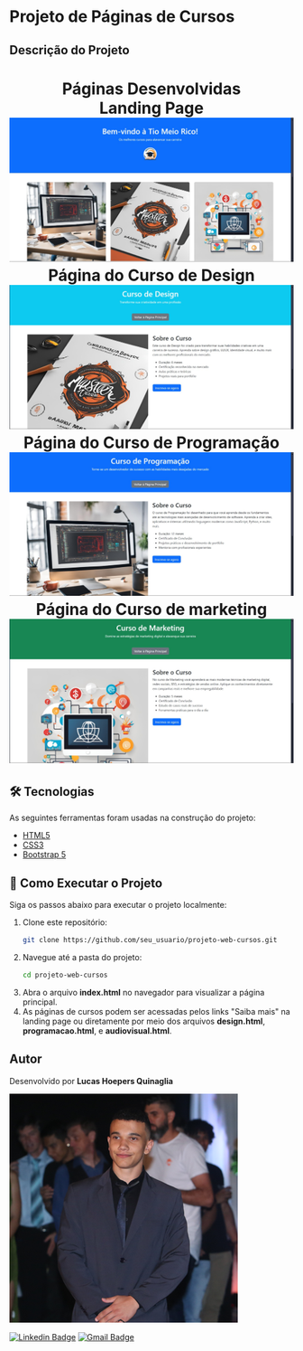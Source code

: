 # Projeto de Páginas de Cursos

## Descrição do Projeto

<p align="center"></p>
<h1 align="center">
    Páginas Desenvolvidas
    <br>
    Landing Page
    <br>
    <img alt="Landing Page" title="Landing Page" src="./Landing-page/images/landingPage.jpeg" />
    <br>
    Página do Curso de Design
    <br>
    <img alt="Design" title="Design" src="./Landing-page/images/design.jpeg" />
    <br>
    Página do Curso de Programação
    <br>
    <img alt="Programação" title="Programação" src="./Landing-page/images/programacao.jpeg" />
    <br>
    Página do Curso de marketing
    <br>
    <img alt="Marketing" title="Marketing" src="./Landing-page/images/marketing.jpeg" />
</h1>

## 🛠 Tecnologias

As seguintes ferramentas foram usadas na construção do projeto:

- [HTML5](https://developer.mozilla.org/pt-BR/docs/Web/HTML)
- [CSS3](https://developer.mozilla.org/pt-BR/docs/Web/CSS)
- [Bootstrap 5](https://getbootstrap.com/)

## 🚀 Como Executar o Projeto

Siga os passos abaixo para executar o projeto localmente:

1. Clone este repositório:
    ```bash
    git clone https://github.com/seu_usuario/projeto-web-cursos.git
    ```
2. Navegue até a pasta do projeto:
    ```bash
    cd projeto-web-cursos
    ```
3. Abra o arquivo **index.html** no navegador para visualizar a página principal.
4. As páginas de cursos podem ser acessadas pelos links "Saiba mais" na landing page ou diretamente por meio dos arquivos **design.html**, **programacao.html**, e **audiovisual.html**.

## Autor

Desenvolvido por **Lucas Hoepers Quinaglia**

![Lucas Hoepers Quinaglia](./Landing-page/images/me.png)

[![Linkedin Badge](https://img.shields.io/badge/-Lucas-blue?style=flat-square&logo=Linkedin&logoColor=white&link=https://www.linkedin.com/in/lucas-hoepers-quinaglia-365b93238/)](https://www.linkedin.com/in/lucas-hoepers-quinaglia-365b93238/)
[![Gmail Badge](https://img.shields.io/badge/-lucas.hoepers.quinaglia@gmail.com-c14438?style=flat-square&logo=Gmail&logoColor=white&link=mailto:lucas.hoepers.quinaglia@gmail.com)](mailto:lucas.hoepers.quinaglia@gmail.com)
